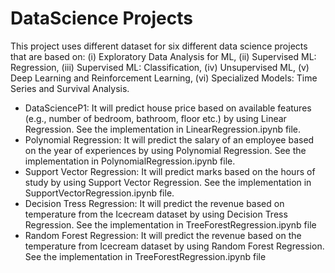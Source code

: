 # DataScience Projects
This project uses different dataset for six different data science projects that are based on: (i) Exploratory Data Analysis for ML, (ii) Supervised ML: Regression, (iii) Supervised ML: Classification, (iv) Unsupervised ML, (v) Deep Learning and Reinforcement Learning, (vi) Specialized Models: Time Series and Survival Analysis.

* DataScienceP1: It will predict house price based on available features (e.g., number of bedroom, bathroom, floor etc.) by using Linear Regression. See the implementation in LinearRegression.ipynb file.
* Polynomial Regression: It will predict the salary of an employee based on the year of experiences by using Polynomial Regression. See the implementation in PolynomialRegression.ipynb file.
* Support Vector Regression: It will predict marks based on the hours of study by using Support Vector Regression. See the implementation in SupportVectorRegression.ipynb file.
* Decision Tress Regression: It will predict the revenue based on temperature from the Icecream dataset by using Decision Tress Regression. See the implementation in TreeForestRegression.ipynb file
* Random Forest Regression: It will predict the revenue based on the temperature from Icecream dataset by using Random Forest Regression. See the implementation in TreeForestRegression.ipynb file
